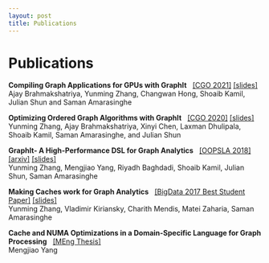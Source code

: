 ```yaml
---
layout: post
title: Publications 
---
```

Publications
============

**Compiling Graph Applications for GPUs with GraphIt** &nbsp; [[CGO 2021]]({{site.data.papers.g2.link}}) [[slides]]({{site.data.papers.g2.slides}})<br/>
Ajay Brahmakshatriya, Yunming Zhang, Changwan Hong, Shoaib Kamil, Julian Shun and Saman Amarasinghe

**Optimizing Ordered Graph Algorithms with GraphIt** &nbsp; [[CGO 2020]]({{site.data.papers.og.link}}) [[slides]]({{site.data.papers.og.slides}})<br/>
Yunming Zhang, Ajay Brahmakshatriya, Xinyi Chen, Laxman Dhulipala, Shoaib Kamil, Saman Amarasinghe, and Julian Shun

**GraphIt- A High-Performance DSL for Graph Analytics** &nbsp; [[OOPSLA 2018]]({{site.data.papers.graphit.link}}) [[arxiv]]({{site.data.papers.graphit_arxiv.link}}) [[slides]]({{site.data.papers.graphit.slides}})<br/>
Yunming Zhang, Mengjiao Yang, Riyadh Baghdadi, Shoaib Kamil, Julian Shun, Saman Amarasinghe

**Making Caches work for Graph Analytics** &nbsp; [[BigData 2017 Best Student Paper]]({{site.data.papers.cagra.link}}) [[slides]]({{site.data.papers.cagra.slides}})<br/> 
Yunming Zhang,  Vladimir Kiriansky, Charith Mendis, Matei Zaharia, Saman Amarasinghe

**Cache and NUMA Optimizations in a Domain-Specific Language for Graph Processing** &nbsp; [[MEng Thesis]]({{site.data.papers.mengjiao_thesis.link}}) <br/>
Mengjiao Yang



